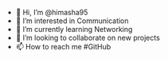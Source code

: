 - 👋 Hi, I’m @himasha95
- 👀 I’m interested in Communication
- 🌱 I’m currently learning Networking
- 💞️ I’m looking to collaborate on new projects
- 📫 How to reach me #GitHub

<!---
himasha95/himasha95 is a ✨ special ✨ repository because its `README.md` (this file) appears on your GitHub profile.
You can click the Preview link to take a look at your changes.
--->
